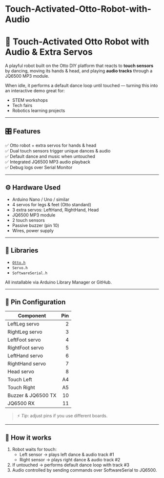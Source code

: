 # Touch-Activated-Otto-Robot-with-Audio

# 🤖 Touch-Activated Otto Robot with Audio & Extra Servos

A playful robot built on the Otto DIY platform that reacts to **touch sensors** by dancing, moving its hands & head, and playing **audio tracks** through a JQ6500 MP3 module.

When idle, it performs a default dance loop until touched — turning this into an interactive demo great for:
- STEM workshops
- Tech fairs
- Robotics learning projects

---

## 🎛 **Features**
✅ Otto robot + extra servos for hands & head  
✅ Dual touch sensors trigger unique dances & audio  
✅ Default dance and music when untouched  
✅ Integrated JQ6500 MP3 audio playback  
✅ Debug logs over Serial Monitor

---

## ⚙ **Hardware Used**
- Arduino Nano / Uno / similar
- 4 servos for legs & feet (Otto standard)
- 3 extra servos: LeftHand, RightHand, Head
- JQ6500 MP3 module
- 2 touch sensors
- Passive buzzer (pin 10)
- Wires, power supply

---

## 🧰 **Libraries**
- [`Otto.h`](https://github.com/OttoDIY/OttoDIYLib)
- `Servo.h`
- `SoftwareSerial.h`

All installable via Arduino Library Manager or GitHub.

---

## 🔌 **Pin Configuration**
| Component        | Pin        |
|------------------|-----------:|
| LeftLeg servo    | 2         |
| RightLeg servo   | 3         |
| LeftFoot servo   | 4         |
| RightFoot servo  | 5         |
| LeftHand servo   | 6         |
| RightHand servo  | 7         |
| Head servo       | 8         |
| Touch Left       | A4        |
| Touch Right      | A5        |
| Buzzer & JQ6500 TX | 10      |
| JQ6500 RX        | 11        |

> ⚡ *Tip*: adjust pins if you use different boards.

---

## 🧠 **How it works**
1. Robot waits for touch:
   - Left sensor → plays left dance & audio track #1
   - Right sensor → plays right dance & audio track #2
2. If untouched → performs default dance loop with track #3
3. Audio controlled by sending commands over SoftwareSerial to JQ6500.

